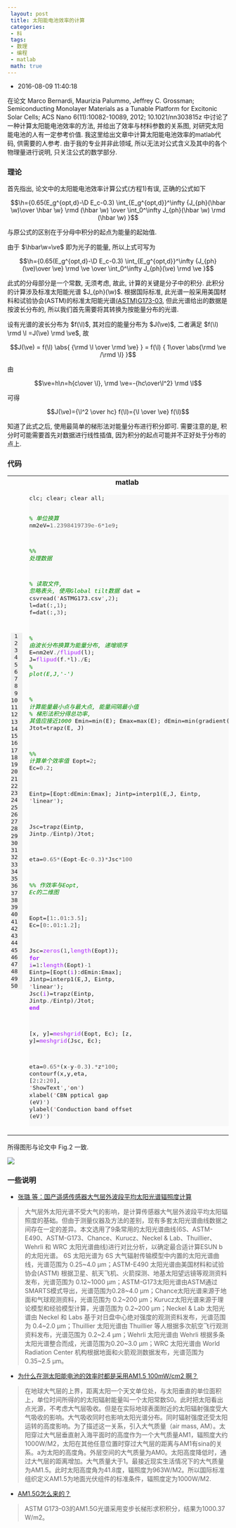 ```yaml
---
 layout: post
 title: 太阳能电池效率的计算
 categories:
 - 科
 tags:
 - 数理
 - 编程
 - matlab
 math: true
---
```


- 2016-08-09 11:40:18

在论文 Marco Bernardi, Maurizia Palummo, Jeffrey C. Grossman; Semiconducting Monolayer Materials as a Tunable Platform for Excitonic Solar Cells; ACS Nano 6(11):10082-10089, 2012; 10.1021/nn303815z 中讨论了一种计算太阳能电池效率的方法, 并给出了效率与材料参数的关系图, 对研究太阳能电池的人有一定参考价值. 我这里给出文章中计算太阳能电池效率的matlab代码, 供需要的人参考. 由于我的专业并非此领域, 所以无法对公式含义及其中的各个物理量进行说明, 只关注公式的数学部分.

### 理论

首先指出, 论文中的太阳能电池效率计算公式(方程1)有误, 正确的公式如下

$$\h={0.65(E_g^{opt,d}-\D E_c-0.3) \int_{E_g^{opt,d}}^\infty {J_{ph}(\hbar \w)\over \hbar \w} \rmd (\hbar \w)  \over \int_0^\infty J_{ph}(\hbar \w) \rmd (\hbar \w) }$$

与原公式的区别在于分母中积分的起点为能量的起始值.

由于 $\hbar\w=\ve$ 即为光子的能量, 所以上式可写为

$$\h={0.65(E_g^{opt,d}-\D E_c-0.3) \int_{E_g^{opt,d}}^\infty {J_{ph}(\ve)\over \ve} \rmd \ve  \over \int_0^\infty J_{ph}(\ve) \rmd \ve }$$

此式的分母部分是一个常数, 无须考虑, 故此, 计算的关键是分子中的积分. 此积分的计算涉及标准太阳能光谱 $J_{ph}(\w)$. 根据国际标准, 此光谱一般采用美国材料和试验协会(ASTM)的标准太阳能光谱[(ASTM)G173-03](http://rredc.nrel.gov/solar/spectra/am1.5), 但此光谱给出的数据是按波长分布的, 所以我们首先需要将其转换为按能量分布的光谱.

设有光谱的波长分布为 $f(\l)$, 其对应的能量分布为 $J(\ve)$, 二者满足 $f(\l) \rmd \l =J(\ve) \rmd \ve$, 故

$$J(\ve) = f(\l) \abs{ {\rmd \l \over \rmd \ve} } =  f(\l) { 1\over \abs{\rmd \ve /\rmd \l} }$$

由

$$\ve=h\n=h{c\over \l}, \rmd \ve=-{hc\over\l^2} \rmd \l$$

可得

$$J(\ve)={\l^2 \over hc} f(\l)={\l \over \ve} f(\l)$$

知道了此式之后, 使用最简单的梯形法对能量分布进行积分即可. 需要注意的是, 积分时可能需要首先对数据进行线性插值, 因为积分的起点可能并不正好处于分布的点上.

### 代码

<table class="highlighttable"><th colspan="2">matlab</th><tr><td><div class="linenodiv" style="background-color: #f0f0f0; padding-right: 10px"><pre style="line-height: 125%"> 1
 2
 3
 4
 5
 6
 7
 8
 9
10
11
12
13
14
15
16
17
18
19
20
21
22
23
24
25
26
27
28
29
30
31
32
33
34
35
36
37
38
39
40
41
42
43
44
45
46
47
48
49
50</pre></div></td><td class="code"><div class="highlight" style="background: #f8f8f8"><pre style="line-height: 125%">clc; clear; clear all;

<span style="color: #008800; font-style: italic">% 单位换算</span>
nm2eV=<span style="color: #666666">1.2398419739e-6*1e9</span>;

<span style="color: #008800; font-style: italic">%% 处理数据</span>

<span style="color: #008800; font-style: italic">% 读取文件, 忽略表头, 使用Global tilt数据</span>
dat = csvread(<span style="color: #BB4444">&#39;</span>ASTMG173.csv<span style="color: #666666">&#39;</span>,<span style="color: #666666">2</span>);
l=dat(:,<span style="color: #666666">1</span>); f=dat(:,<span style="color: #666666">3</span>);

<span style="color: #008800; font-style: italic">% 由波长分布换算为能量分布, 递增顺序</span>
E=nm2eV<span style="color: #666666">./</span><span style="color: #AA22FF">flipud</span>(l);
J=<span style="color: #AA22FF">flipud</span>(f<span style="color: #666666">.*</span>l)<span style="color: #666666">./</span>E;
<span style="color: #008800; font-style: italic">% plot(E,J,&#39;-&#39;)</span>

<span style="color: #008800; font-style: italic">% 计算能量最小点与最大点, 能量间隔最小值</span>
<span style="color: #008800; font-style: italic">% 梯形法积分得总功率, 其值应接近1000</span>
Emin=min(E); Emax=max(E);
dEmin=min(gradient(E));
Jtot=trapz(E, J)

<span style="color: #008800; font-style: italic">%% 计算单个效率值</span>
Eopt=<span style="color: #666666">2</span>; Ec=<span style="color: #666666">0.2</span>;

Eintp=[Eopt:dEmin:Emax];
Jintp=interp1(E,J, Eintp, <span style="color: #BB4444">&#39;</span>linear<span style="color: #666666">&#39;</span>);

Jsc=trapz(Eintp, Jintp<span style="color: #666666">./</span>Eintp)<span style="color: #666666">/</span>Jtot;

eta=<span style="color: #666666">0.65*</span>(Eopt<span style="color: #666666">-</span>Ec<span style="color: #666666">-0.3</span>)<span style="color: #666666">*</span>Jsc<span style="color: #666666">*100</span>

<span style="color: #008800; font-style: italic">%% 作效率与Eopt, Ec的二维图</span>

Eopt=[<span style="color: #666666">1</span>:.<span style="color: #666666">01</span>:<span style="color: #666666">3.5</span>]; Ec=[<span style="color: #666666">0</span>:.<span style="color: #666666">01</span>:<span style="color: #666666">1.2</span>];

Jsc=<span style="color: #AA22FF">zeros</span>(<span style="color: #666666">1</span>,<span style="color: #AA22FF">length</span>(Eopt));
<span style="color: #AA22FF; font-weight: bold">for</span> <span style="color: #AA22FF">i</span>=<span style="color: #666666">1</span>:<span style="color: #AA22FF">length</span>(Eopt)<span style="color: #666666">-1</span>
    Eintp=[Eopt(<span style="color: #AA22FF">i</span>):dEmin:Emax];
    Jintp=interp1(E,J, Eintp, <span style="color: #BB4444">&#39;</span>linear<span style="color: #666666">&#39;</span>);
    Jsc(<span style="color: #AA22FF">i</span>)=trapz(Eintp, Jintp<span style="color: #666666">./</span>Eintp)<span style="color: #666666">/</span>Jtot;
<span style="color: #AA22FF; font-weight: bold">end</span>

[x, y]=<span style="color: #AA22FF">meshgrid</span>(Eopt, Ec);
[z, y]=<span style="color: #AA22FF">meshgrid</span>(Jsc, Ec);

eta=<span style="color: #666666">0.65*</span>(x<span style="color: #666666">-</span>y<span style="color: #666666">-0.3</span>)<span style="color: #666666">.*</span>z<span style="color: #666666">*100</span>;
contourf(x,y,eta, [<span style="color: #666666">2</span>:<span style="color: #666666">2</span>:<span style="color: #666666">20</span>], <span style="color: #BB4444">&#39;</span>ShowText<span style="color: #666666">&#39;</span>,<span style="color: #BB4444">&#39;</span>on<span style="color: #666666">&#39;</span>)
xlabel(<span style="color: #BB4444">&#39;</span>CBN pptical gap (eV)<span style="color: #666666">&#39;</span>)
ylabel(<span style="color: #BB4444">&#39;</span>Conduction band offset (eV)<span style="color: #666666">&#39;</span>)
</pre></div>
</td></tr></table>

所得图形与论文中 Fig.2 一致.

![](https://jerkwin.github.io/pic/ASM.png)

### 一些说明

- [张璐 等：国产遥感传感器大气层外波段平均太阳光谱辐照度计算](http://www.dqxxkx.cn/CN/abstract/abstract24958.shtml)

> 大气层外太阳光谱不受大气的影响，是计算传感器大气层外波段平均太阳辐照度的基础。但由于测量仪器及方法的差别，现有多套太阳光谱曲线数据之间存在一定的差异。本文选用了9条常用的太阳光谱曲线(6S、ASTM-E490、ASTM-G173、Chance、Kurucz、Neckel & Lab、Thuillier、Wehrli 和 WRC 太阳光谱曲线)进行对比分析，以确定最合适计算ESUN b 的太阳光谱。
> 6S 太阳光谱为 6S 大气辐射传输模型中内置的太阳光谱曲线，光谱范围为 0.25~4.0 μm；ASTM-E490 太阳光谱由美国材料和试验协会(ASTM) 根据卫星、航天飞机、火箭探测、地基太阳望远镜等观测资料发布，光谱范围为 0.12~1000 μm；ASTM-G173太阳光谱由ASTM通过SMARTS模式导出，光谱范围为0.28~4.0 μm；Chance太阳光谱来源于地面和气球观测资料，光谱范围为 0.2~200 μm；Kurucz太阳光谱来源于理论模型和经验模型计算，光谱范围为 0.2~200 μm；Neckel & Lab 太阳光谱由 Neckel 和 Labs 基于对日盘中心绝对强度的观测资料发布，光谱范围为 0.4~2.0 μm；Thuillier 太阳光谱由 Thuillier 等人根据多次航空飞行观测资料发布，光谱范围为 0.2~2.4 μm；Wehrli 太阳光谱由 Wehrli 根据多条太阳光谱整合而成，光谱范围为0.20~3.0 μm；WRC 太阳光谱由 World Radiation Center 机构根据地面和火箭观测数据发布，光谱范围为0.35~2.5 μm。

- [为什么在测太阳能电池的效率时都是采用AM1.5 100mW/cm2 啊？](http://muchong.com/bbs/viewthread.php?tid=9926849&fpage=5&target=blank)

> 在地球大气层的上界，距离太阳一个天文单位处，与太阳垂直的单位面积上，单位时间所得的的太阳辐射能量叫一个太阳常数S0。此时把太阳看出点光源，不考虑大气层吸收。但是在实际地球表面附近的太阳辐射强度受大气吸收的影响。大气吸收同时也影响太阳光谱分布。同时辐射强度还受太阳运转的高度影响。为了描述这一关系，引入大气质量（air mass, AM）。太阳穿过大气层垂直射入海平面时的高度作为一个大气质量AM1，辐照度大约1000W/M2，太阳在其他任意位置时穿过大气层的距离与AM1有sina的关系。a为太阳的高度角。外层空间的大气质量为AM0。太阳高度降低时，通过大气层的距离增加。大气质量大于1。最接近现实生活情况下的大气质量为AM1.5。此时太阳高度角为41.8度，辐照度为963W/M2。所以国际标准组织定义AM1.5为地面光伏组件的标准条件，辐照度定为1000W/M2.

- [AM1.5G怎么来的？](http://blog.sciencenet.cn/blog-616448-889852.html)

> ASTM G173–03的AM1.5G光谱采用变步长梯形求积积分，结果为1000.37 W/m2。
